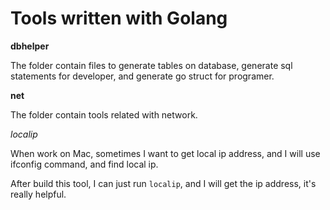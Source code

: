 # Tools written with Golang

**dbhelper**

The folder contain files to generate tables on database, generate sql statements for developer, and generate go struct for programer.


**net**

The folder contain tools related with network.

*localip*

When work on Mac, sometimes I want to get local ip address, and I will use ifconfig command, and find local ip.

After build this tool, I can just run `localip`, and I will get the ip address, it's really helpful.